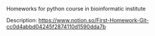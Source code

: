 Homeworks for python course in bioinformatic institute

Description: https://www.notion.so/First-Homework-Git-cc0d4abbd04245f2874110d1590dda7b 

